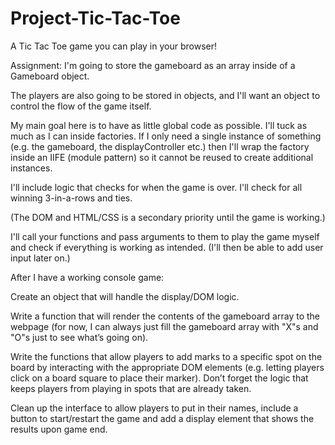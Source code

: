 # Project-Tic-Tac-Toe
A Tic Tac Toe game you can play in your browser!

Assignment:
I'm going to store the gameboard as an array inside of a Gameboard object.

The players are also going to be stored in objects, and I'll want an object to control the flow of the game itself.

My main goal here is to have as little global code as possible. I'll tuck as much as I can inside factories. 
If I only need a single instance of something (e.g. the gameboard, the displayController etc.) then I'll wrap the factory inside an IIFE (module pattern) so it cannot be reused to create additional instances.

I'll include logic that checks for when the game is over.
I'll check for all winning 3-in-a-rows and ties. 

(The DOM and HTML/CSS is a secondary priority until the game is working.) 

I'll call your functions and pass arguments to them to play the game myself and check if everything is working as intended.
(I'll then be able to add user input later on.) 

After I have a working console game:

Create an object that will handle the display/DOM logic. 

Write a function that will render the contents of the gameboard array to the webpage 
(for now, I can always just fill the gameboard array with "X"s and "O"s just to see what’s going on).

Write the functions that allow players to add marks to a specific spot on the board by interacting with the appropriate DOM elements (e.g. letting players click on a board square to place their marker). Don’t forget the logic that keeps players from playing in spots that are already taken.

Clean up the interface to allow players to put in their names, include a button to start/restart the game and add a display element that shows the results upon game end.